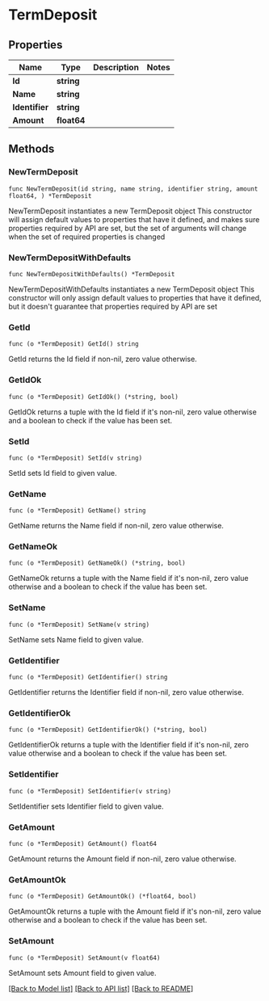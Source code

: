 # TermDeposit

## Properties

Name | Type | Description | Notes
------------ | ------------- | ------------- | -------------
**Id** | **string** |  | 
**Name** | **string** |  | 
**Identifier** | **string** |  | 
**Amount** | **float64** |  | 

## Methods

### NewTermDeposit

`func NewTermDeposit(id string, name string, identifier string, amount float64, ) *TermDeposit`

NewTermDeposit instantiates a new TermDeposit object
This constructor will assign default values to properties that have it defined,
and makes sure properties required by API are set, but the set of arguments
will change when the set of required properties is changed

### NewTermDepositWithDefaults

`func NewTermDepositWithDefaults() *TermDeposit`

NewTermDepositWithDefaults instantiates a new TermDeposit object
This constructor will only assign default values to properties that have it defined,
but it doesn't guarantee that properties required by API are set

### GetId

`func (o *TermDeposit) GetId() string`

GetId returns the Id field if non-nil, zero value otherwise.

### GetIdOk

`func (o *TermDeposit) GetIdOk() (*string, bool)`

GetIdOk returns a tuple with the Id field if it's non-nil, zero value otherwise
and a boolean to check if the value has been set.

### SetId

`func (o *TermDeposit) SetId(v string)`

SetId sets Id field to given value.


### GetName

`func (o *TermDeposit) GetName() string`

GetName returns the Name field if non-nil, zero value otherwise.

### GetNameOk

`func (o *TermDeposit) GetNameOk() (*string, bool)`

GetNameOk returns a tuple with the Name field if it's non-nil, zero value otherwise
and a boolean to check if the value has been set.

### SetName

`func (o *TermDeposit) SetName(v string)`

SetName sets Name field to given value.


### GetIdentifier

`func (o *TermDeposit) GetIdentifier() string`

GetIdentifier returns the Identifier field if non-nil, zero value otherwise.

### GetIdentifierOk

`func (o *TermDeposit) GetIdentifierOk() (*string, bool)`

GetIdentifierOk returns a tuple with the Identifier field if it's non-nil, zero value otherwise
and a boolean to check if the value has been set.

### SetIdentifier

`func (o *TermDeposit) SetIdentifier(v string)`

SetIdentifier sets Identifier field to given value.


### GetAmount

`func (o *TermDeposit) GetAmount() float64`

GetAmount returns the Amount field if non-nil, zero value otherwise.

### GetAmountOk

`func (o *TermDeposit) GetAmountOk() (*float64, bool)`

GetAmountOk returns a tuple with the Amount field if it's non-nil, zero value otherwise
and a boolean to check if the value has been set.

### SetAmount

`func (o *TermDeposit) SetAmount(v float64)`

SetAmount sets Amount field to given value.



[[Back to Model list]](../README.md#documentation-for-models) [[Back to API list]](../README.md#documentation-for-api-endpoints) [[Back to README]](../README.md)


